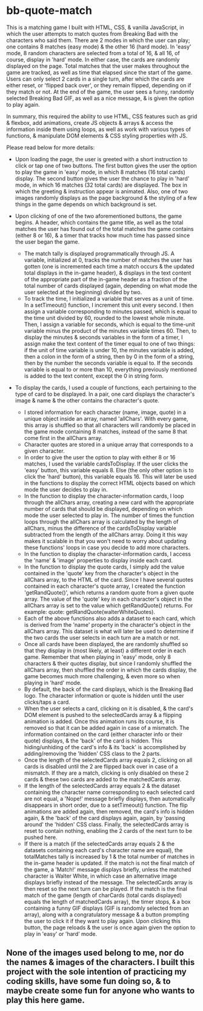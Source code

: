 ﻿# bb-quote-match
This is a matching game I built with HTML, CSS, & vanilla JavaScript, in which the user attempts to match quotes from Breaking Bad with the characters who said them. There are 2 modes in which the user can play; one contains 8 matches (easy mode) & the other 16 (hard mode). In 'easy' mode, 8 random characters are selected from a total of 16, & all 16, of course, display in 'hard' mode. In either case, the cards are randomly displayed on the page. Total matches that the user makes throughout the game are tracked, as well as time that elapsed since the start of the game. Users can only select 2 cards in a single turn, after which the cards are either reset, or 'flipped back over', or they remain flipped, depending on if they match or not. At the end of the game, the user sees a funny, randomly selected Breaking Bad GIF, as well as a nice message, & is given the option to play again.
  
In summary, this required the ability to use HTML, CSS features such as grid & flexbox, add animations, create JS objects & arrays & access the information inside them using loops, as well as work with various types of functions, & manipulate DOM elements & CSS styling properties with JS.  
  
Please read below for more details:

* Upon loading the page, the user is greeted with a short instruction to click or tap one of two buttons. The first button gives the user the option to play the game in 'easy' mode, in which 8 matches (16 total cards) display. The second button gives the user the chance to play in 'hard' mode, in which 16 matches (32 total cards) are displayed. The box in which the greeting & instruction appear is animated. Also, one of two images randomly displays as the page background & the styling of a few things in the game depends on which background is set.

* Upon clicking of one of the two aforementioned buttons, the game begins. A header, which contains the game title, as well as the total matches the user has found out of the total matches the game contains (either 8 or 16), & a timer that tracks how much time has passed since the user began the game.
  * The match tally is displayed programmatically through JS. A variable, initialized at 0, tracks the number of matches the user has gotten (one is incremented each time a match occurs & the updated total displays in the in-game header), & displays in the text content of the appropriate part of the in-game header as a fraction of the total number of cards displayed (again, depending on what mode the user selected at the beginning) divided by two.
  * To track the time, I initialized a variable that serves as a unit of time. In a setTimeout() function, I increment this unit every second. I then assign a variable corresponding to minutes passed, which is equal to the time unit divided by 60, rounded to the lowest whole minute. Then, I assign a variable for seconds, which is equal to the time-unit variable minus the product of the minutes variable times 60. Then, to display the minutes & seconds variables in the form of a timer, I assign make the text content of the timer equal to one of two things: if the unit of time variable is under 10, the minutes variable is added, then a colon in the form of a string, then by 0 in the form of a string, then by the number the seconds variable is equal to. If the seconds variable is equal to or more than 10, everything previously mentioned is added to the text content, except the 0 in string form.
* To display the cards, I used a couple of functions, each pertaining to the type of card to be displayed. In a pair, one card displays the character's image & name & the other contains the character's quote.
  * I stored information for each character (name, image, quote) in a unique object inside an array, named 'allChars'. With every game, this array is shuffled so that all characters will randomly be placed in the game mode containing 8 matches, instead of the same 8 that come first in the allChars array.
  * Character quotes are stored in a unique array that corresponds to a given character.
  * In order to give the user the option to play with either 8 or 16 matches, I used the variable cardsToDisplay. If the user clicks the 'easy' button, this variable equals 8. Else (the only other option is to click the 'hard' button), this variable equals 16. This will later be used in the functions to display the correct HTML objects based on which mode the user decides to play in.
  * In the function to display the character-information cards, I loop through the allChars array, creating a new card with the appropriate number of cards that should be displayed, depending on which mode the user selected to play in. The number of times the function loops through the allChars array is calculated by the length of allChars, minus the difference of the cardsToDisplay variable subtracted from the length of the allChars array. Doing it this way makes it scalable in that you won't need to worry about updating these functions' loops in case you decide to add more characters. 
  * In the function to display the character-information cards, I access the 'name' & 'image' properties to display inside each card.
  * In the function to display the quote cards, I simply add the value contained in the 'quote' key from the character's object in the allChars array, to the HTML of the card. Since I have several quotes contained in each character's quote array, I created the function 'getRandQuote()', which returns a random quote from a given quote array. The value of the 'quote' key in each character's object in the allChars array is set to the value which getRandQuote() returns. For example: quote: getRandQuote(walterWhiteQuotes).
  * Each of the above functions also adds a dataset to each card, which is derived from the 'name' property in the character's object in the allChars array. This dataset is what will later be used to determine if the two cards the user selects in each turn are a match or not.
  * Once all cards have been displayed, the are randomly shuffled so that they display in (most likely, at least) a different order in each game. Remember that when playing in 'easy' mode, only 8 characters & their quotes display, but since I randomly shuffled the allChars array, then shuffled the order in which the cards display, the game becomes much more challenging, & even more so when playing in 'hard' mode.
  * By default, the back of the card displays, which is the Breaking Bad logo. The character information or quote is hidden until the user clicks/taps a card.
  * When the user selects a card, clicking on it is disabled, & the card's DOM element is pushed to the selectedCards array & a flipping animation is added. Once this animation runs its course, it is removed so that it can be added again in case of a mismatch. The information contained on the card (either character info or their quote) displays, & the 'back' of the card is hidden. This hiding/unhiding of the card's info & its 'back' is accomplished by adding/removing the 'hidden' CSS class to the 2 parts.
  * Once the length of the selectedCards array equals 2, clicking on all cards is disabled until the 2 are flipped back over in case of a mismatch. If they are a match, clicking is only disabled on these 2 cards & these two cards are added to the matchedCards array.
  * If the length of the selectedCards array equals 2 & the dataset containing the character name corresponding to each selected card are not equal, a 'Nope!' message briefly displays, then automatically disappears in short order, due to a setTimeout() function. The flip animations are added again, then removed, the card's info is hidden again, & the 'back' of the card displays again, again, by 'passing around' the 'hidden' CSS class. Finally, the selectedCards array is reset to contain nothing, enabling the 2 cards of the next turn to be pushed here.
  * If there is a match (if the selectedCards array equals 2 & the datasets containing each card's character name are equal), the totalMatches tally is increased by 1 & the total number of matches in the in-game header is updated. If the match is not the final match of the game, a 'Match!' message displays briefly, unless the matched character is Walter White, in which case an alternative image displays briefly instead of the message. The selectedCards array is then reset so the next turn can be played. If the match is the final match of the game (length of charCards (total cards displayed) equals the length of matchedCards array), the timer stops, & a box containing a funny GIF displays (GIF is randomly selected from an array), along with a congratulatory message & a button prompting the user to click it if they want to play again. Upon clicking this button, the page reloads & the user is once again given the option to play in 'easy' or 'hard' mode.
  
## None of the images used belong to me, nor do the names & images of the characters. I built this project with the sole intention of practicing my coding skills, have some fun doing so, & to maybe create some fun for anyone who wants to play this here game.
